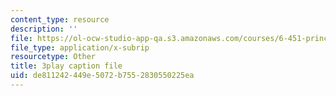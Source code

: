 ```yaml
---
content_type: resource
description: ''
file: https://ol-ocw-studio-app-qa.s3.amazonaws.com/courses/6-451-principles-of-digital-communication-ii-spring-2005/de811242449e5072b7552830550225ea_47yJ7g6DzkA.vtt
file_type: application/x-subrip
resourcetype: Other
title: 3play caption file
uid: de811242-449e-5072-b755-2830550225ea
---
```


